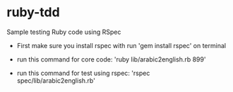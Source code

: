 # ruby-tdd

Sample testing Ruby code using RSpec

* First make sure you install rspec with run 'gem install rspec' on terminal

* run this command for core code: 'ruby lib/arabic2english.rb 899'
* run this command for test using rspec: 'rspec spec/lib/arabic2english.rb'
